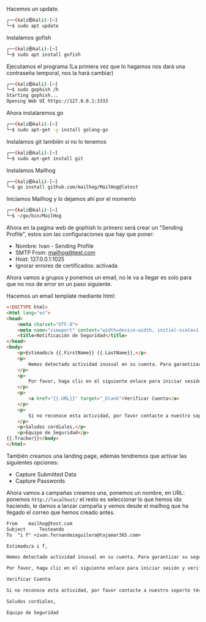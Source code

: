 Hacemos un update.

```bash
┌──(kali㉿kali)-[~]
└─$ sudo apt update 
```

Instalamos gofish

```bash
┌──(kali㉿kali)-[~]
└─$ sudo apt install gofish
```

Ejecutamos el programa (La primera vez que lo hagamos nos dará una contraseña temporal, nos la hará cambiar)

```bash
┌──(kali㉿kali)-[~]
└─$ sudo gophish /h                           
Starting gophish...
Opening Web UI https://127.0.0.1:3333
```

Ahora instalaremos go

```bash
┌──(kali㉿kali)-[~]
└─$ sudo apt-get -y install golang-go 
```

Instalamos git también si no lo tenemos

```bash
┌──(kali㉿kali)-[~]
└─$ sudo apt-get install git                    
```

Instalamos Mailhog

```bash
┌──(kali㉿kali)-[~]
└─$ go install github.com/mailhog/MailHog@latest
```

Iniciamos Mailhog y lo dejamos ahí por el momento

```bash
┌──(kali㉿kali)-[~]
└─$ ~/go/bin/MailHog
```

Ahora en la pagina web de gophish lo primero será crear un "Sending Profile", estos son las configuraciones que hay que poner:
- Nombre: Ivan - Sending Profile
- SMTP From: mailhog@test.com
- Host: 127.0.0.1:1025
- Ignorar errores de certificados: activada

Ahora vamos a grupos y ponemos un email, no le va a llegar es solo para que no nos de error en un paso siguiente.

Hacemos un email template mediante html:

```html
<!DOCTYPE html>
<html lang="es">
<head>
    <meta charset="UTF-8">
    <meta name="viewport" content="width=device-width, initial-scale=1.0">
    <title>Notificación de Seguridad</title>
</head>
<body>
    <p>Estimado/a {{.FirstName}} {{.LastName}},</p>
    <p>
        Hemos detectado actividad inusual en su cuenta. Para garantizar su seguridad, le solicitamos que verifique su cuenta de inmediato.
    </p>
    <p>
        Por favor, haga clic en el siguiente enlace para iniciar sesión y verificar su información:
    </p>
    <p>
        <a href="{{.URL}}" target="_blank">Verificar Cuenta</a>
    </p>
    <p>
        Si no reconoce esta actividad, por favor contacte a nuestro soporte técnico inmediatamente.
    </p>
    <p>Saludos cordiales,</p>
    <p>Equipo de Seguridad</p>
{{.Tracker}}</body>
</html>
```

También creamos una landing page, además tendremos que activar las siguientes opciones:
- Capture Submitted Data
- Capture Passwords

Ahora vamos a campañas creamos una, ponemos un nombre, en URL: ponemos `http://localhost/` el resto es seleccionar lo que hemos ido haciendo, le damos a lanzar campaña y vemos desde el mailhog que ha llegado el correo que hemos creado antes.

```email
From 	mailhog@test.com
Subject 	Testeando
To 	"i f" <ivan.fernandezaguilera@tajamar365.com> 

Estimado/a i f,

Hemos detectado actividad inusual en su cuenta. Para garantizar su seguridad, le solicitamos que verifique su cuenta de inmediato.

Por favor, haga clic en el siguiente enlace para iniciar sesión y verificar su información:

Verificar Cuenta

Si no reconoce esta actividad, por favor contacte a nuestro soporte técnico inmediatamente.

Saludos cordiales,

Equipo de Seguridad
```




